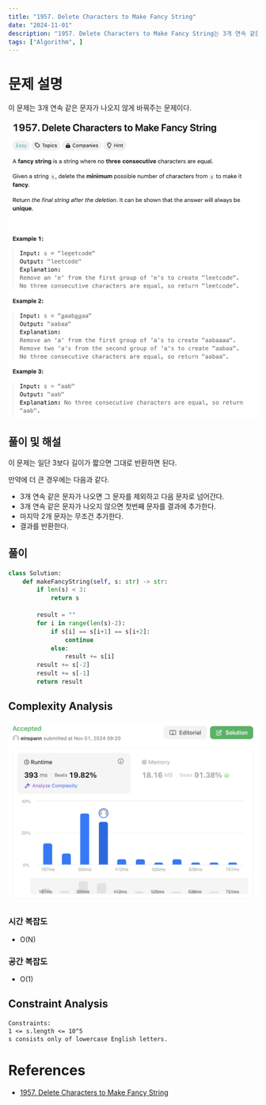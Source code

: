 ```yaml
---
title: "1957. Delete Characters to Make Fancy String"
date: "2024-11-01"
description: "1957. Delete Characters to Make Fancy String는 3개 연속 같은 문자가 나오지 않게 바꿔주는 문제이다."
tags: ["Algorithm", ]
---
```


# 문제 설명
이 문제는 3개 연속 같은 문자가 나오지 않게 바꿔주는 문제이다.

![1957](../../../images/LEET/1957/1957.png)

## 풀이 및 해설
이 문제는 일단 3보다 길이가 짧으면 그대로 반환하면 된다. 

만약에 더 큰 경우에는 다음과 같다.
- 3개 연속 같은 문자가 나오면 그 문자를 제외하고 다음 문자로 넘어간다.
- 3개 연속 같은 문자가 나오지 않으면 첫번째 문자를 결과에 추가한다.
- 마지막 2개 문자는 무조건 추가한다.
- 결과를 반환한다.

## 풀이
```python
class Solution:
    def makeFancyString(self, s: str) -> str:
        if len(s) < 3:
            return s
        
        result = ""
        for i in range(len(s)-2):
            if s[i] == s[i+1] == s[i+2]:
                continue
            else:
                result += s[i]
        result += s[-2]
        result += s[-1]
        return result
```

## Complexity Analysis
![tc](../../../images/LEET/1957/tc.png)

### 시간 복잡도
- O(N)

### 공간 복잡도
- O(1)

## Constraint Analysis
```
Constraints:
1 <= s.length <= 10^5
s consists only of lowercase English letters.
```

# References
- [1957. Delete Characters to Make Fancy String](https://leetcode.com/problems/delete-characters-to-make-fancy-string/)